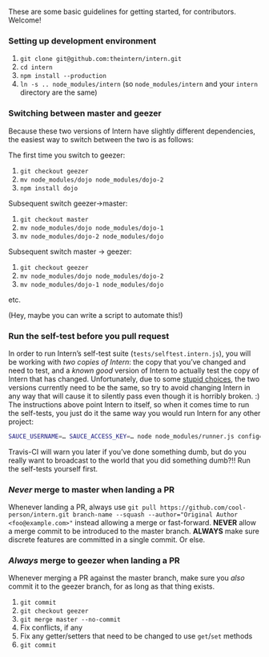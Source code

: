 These are some basic guidelines for getting started, for contributors. Welcome!

### Setting up development environment

1. `git clone git@github.com:theintern/intern.git`
1. `cd intern`
1. `npm install --production`
1. `ln -s .. node_modules/intern` (so `node_modules/intern` and your `intern` directory are the same)

### Switching between master and geezer

Because these two versions of Intern have slightly different dependencies, the easiest way to switch between the two is as follows:

The first time you switch to geezer:

1. `git checkout geezer`
1. `mv node_modules/dojo node_modules/dojo-2`
1. `npm install dojo`

Subsequent switch geezer->master:

1. `git checkout master`
1. `mv node_modules/dojo node_modules/dojo-1`
1. `mv node_modules/dojo-2 node_modules/dojo`

Subsequent switch master -> geezer:

1. `git checkout geezer`
1. `mv node_modules/dojo node_modules/dojo-2`
1. `mv node_modules/dojo-1 node_modules/dojo`

etc.

(Hey, maybe you can write a script to automate this!)

### Run the self-test before you pull request

In order to run Intern’s self-test suite (`tests/selftest.intern.js`), you will be working with *two copies of Intern*: the copy that you’ve changed and need to test, and a *known good* version of Intern to actually test the copy of Intern that has changed. Unfortunately, due to some [stupid choices](https://github.com/theintern/intern/issues/72), the two versions currently need to be the same, so try to avoid changing Intern in any way that will cause it to silently pass even though it is horribly broken. :) The instructions above point Intern to itself, so when it comes time to run the self-tests, you just do it the same way you would run Intern for any other project:

```bash
SAUCE_USERNAME=… SAUCE_ACCESS_KEY=… node node_modules/runner.js config=tests/selftest.intern
```

Travis-CI will warn you later if you’ve done something dumb, but do you really want to broadcast to the world that you did something dumb?!! Run the self-tests yourself first.

### *Never* merge to master when landing a PR

Whenever landing a PR, always use `git pull https://github.com/cool-person/intern.git branch-name --squash --author="Original Author <foo@example.com>"` instead allowing a merge or fast-forward. **NEVER** allow a merge commit to be introduced to the master branch. **ALWAYS** make sure discrete features are committed in a single commit. Or else.

### *Always* merge to geezer when landing a PR

Whenever merging a PR against the master branch, make sure you *also* commit it to the geezer branch, for as long as that thing exists.

1. `git commit`
1. `git checkout geezer`
1. `git merge master --no-commit`
1. Fix conflicts, if any
1. Fix any getter/setters that need to be changed to use `get`/`set` methods
1. `git commit`
